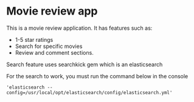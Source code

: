 # Movie review app
This is a movie review application. 
It has features such as:
* 1-5 star ratings
* Search for specific movies
* Review and comment sections.

Search feature uses searchkick gem which is an elasticsearch 

For the search to work, you must run the command below in the console

`'elasticsearch --config=/usr/local/opt/elasticsearch/config/elasticsearch.yml'`
